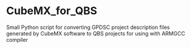 # CubeMX_for_QBS
Small Python script for converting GPDSC project description files generated by CubeMX software to QBS projects for using with ARMGCC compiler

